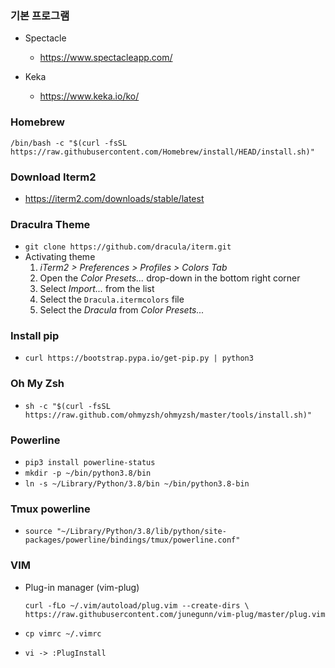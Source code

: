 ### 기본 프로그램

* Spectacle

  * https://www.spectacleapp.com/

* Keka

  * https://www.keka.io/ko/

### Homebrew
`/bin/bash -c "$(curl -fsSL https://raw.githubusercontent.com/Homebrew/install/HEAD/install.sh)"`

### Download Iterm2

* https://iterm2.com/downloads/stable/latest

### Draculra Theme

* `git clone https://github.com/dracula/iterm.git`
* Activating theme
  1. *iTerm2 > Preferences > Profiles > Colors Tab*
  2. Open the *Color Presets...* drop-down in the bottom right corner
  3. Select *Import...* from the list
  4. Select the `Dracula.itermcolors` file
  5. Select the *Dracula* from *Color Presets...*

### Install pip

* `curl https://bootstrap.pypa.io/get-pip.py | python3`

### Oh My Zsh

* `sh -c "$(curl -fsSL https://raw.github.com/ohmyzsh/ohmyzsh/master/tools/install.sh)"`


### Powerline

* `pip3 install powerline-status`
* `mkdir -p ~/bin/python3.8/bin`
* `ln -s ~/Library/Python/3.8/bin ~/bin/python3.8-bin`

### Tmux powerline

* `source "~/Library/Python/3.8/lib/python/site-packages/powerline/bindings/tmux/powerline.conf"`

### VIM

* Plug-in manager (vim-plug)

  `curl -fLo ~/.vim/autoload/plug.vim --create-dirs \
      https://raw.githubusercontent.com/junegunn/vim-plug/master/plug.vim`

* `cp vimrc ~/.vimrc`
* `vi -> :PlugInstall`
